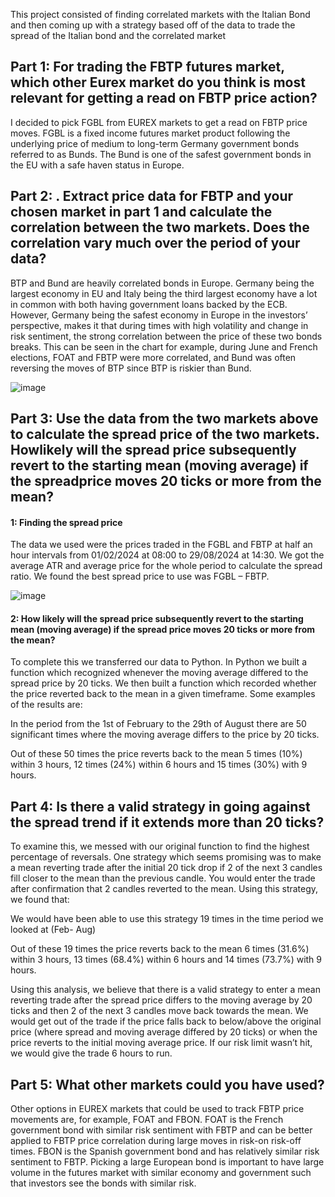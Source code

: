 This project consisted of finding correlated markets with the Italian Bond and then coming up with a strategy based off of the data to trade the spread of the Italian bond and the correlated market


## Part 1: For trading the FBTP futures market, which other Eurex market do you think is most relevant for getting a read on FBTP price action?


I decided to pick FGBL from EUREX markets to get a read on FBTP price moves. FGBL is a fixed income futures market product following the underlying price of medium to long-term Germany government bonds referred to as Bunds. The Bund is one of the safest government bonds in the EU with a safe haven status in Europe.  

## Part 2:  . Extract price data for FBTP and your chosen market in part 1 and calculate the correlation between the two markets. Does the correlation vary much over the period of your data?


BTP and Bund are heavily correlated bonds in Europe. Germany being the largest economy in EU and Italy being the third largest economy have a lot in common with both having government loans backed by the ECB. However, Germany being the safest economy in Europe in the investors’ perspective, makes it that during times with high volatility and change in risk sentiment, the strong correlation between the price of these two bonds breaks. This can be seen in the chart for example, during June and French elections, FOAT and FBTP were more correlated, and Bund was often reversing the moves of BTP since BTP is riskier than Bund. 

![image](https://github.com/user-attachments/assets/2cfe9e58-2ed6-4df3-9c7c-9bda06f3729c)

## Part 3:  Use the data from the two markets above to calculate the spread price of the two markets. Howlikely will the spread price subsequently revert to the starting mean (moving average) if the spreadprice moves 20 ticks or more from the mean?

#### 1: Finding the spread price 

The data we used were the prices traded in the FGBL and FBTP at half an hour intervals from 01/02/2024 at 08:00 to 29/08/2024 at 14:30. We got the average ATR and average price for the whole period to calculate the spread ratio. We found the best spread price to use was FGBL – FBTP. 


![image](https://github.com/user-attachments/assets/ac5dd0fc-5526-431d-8551-7343d9d8cb57)



#### 2: How likely will the spread price subsequently revert to the starting mean (moving average) if the spread price moves 20 ticks or more from the mean? 

To complete this we transferred our data to Python. In Python we built a function which recognized whenever the moving average differed to the spread price by 20 ticks. We then built a function which recorded whether the price reverted back to the mean in a given timeframe. Some examples of the results are: 

In the period from the 1st of February to the 29th of August there are 50 significant times where the moving average differs to the price by 20 ticks. 

Out of these 50 times the price reverts back to the mean 5 times (10%) within 3 hours, 12 times (24%) within 6 hours and 15 times (30%) with 9 hours.  

  

 

## Part 4: Is there a valid strategy in going against the spread trend if it extends more than 20 ticks? 

To examine this, we messed with our original function to find the highest percentage of reversals. One strategy which seems promising was to make a mean reverting trade after the initial 20 tick drop if 2 of the next 3 candles fill closer to the mean than the previous candle. You would enter the trade after confirmation that 2 candles reverted to the mean. Using this strategy, we found that: 

We would have been able to use this strategy 19 times in the time period we looked at (Feb- Aug) 

Out of these 19 times the price reverts back to the mean 6 times (31.6%) within 3 hours, 13 times (68.4%) within 6 hours and 14 times (73.7%) with 9 hours. 

 

Using this analysis, we believe that there is a valid strategy to enter a mean reverting trade after the spread price differs to the moving average by 20 ticks and then 2 of the next 3 candles move back towards the mean. We would get out of the trade if the price falls back to below/above the original price (where spread and moving average differed by 20 ticks) or when the price reverts to the initial moving average price. If our risk limit wasn’t hit, we would give the trade 6 hours to run. 


## Part 5: What other markets could you have used?

Other options in EUREX markets that could be used to track FBTP price movements are, for example, FOAT and FBON. FOAT is the French government bond with similar risk sentiment with FBTP and can be better applied to FBTP price correlation during large moves in risk-on risk-off times. FBON is the Spanish government bond and has relatively similar risk sentiment to FBTP. Picking a large European bond is important to have large volume in the futures market with similar economy and government such that investors see the bonds with similar risk. 
